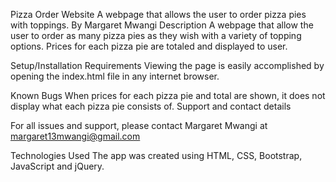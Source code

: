 Pizza Order Website
A webpage that allows the user to order pizza pies with toppings.
By Margaret Mwangi
Description
A webpage that allow the user to order as many pizza pies as they wish with a variety of topping options. Prices for each pizza pie are totaled and displayed to user.

Setup/Installation Requirements
Viewing the page is easily accomplished by opening the index.html file in any internet browser.

Known Bugs
When prices for each pizza pie and total are shown, it does not display what each pizza pie consists of.
Support and contact details

For all issues and support, please contact Margaret Mwangi at margaret13mwangi@gmail.com

Technologies Used
The app was created using  HTML, CSS, Bootstrap, JavaScript and jQuery.

